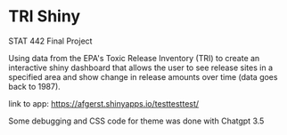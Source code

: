 # TRI Shiny
STAT 442 Final Project

Using data from the EPA's Toxic Release Inventory (TRI) to create an interactive shiny dashboard that allows the user to see release sites in a specified area and show
change in release amounts over time (data goes back to 1987).

link to app: https://afgerst.shinyapps.io/testtesttest/

Some debugging and CSS code for theme was done with Chatgpt 3.5
